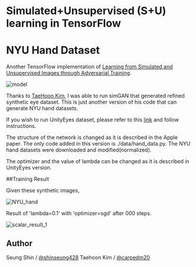 # Simulated+Unsupervised (S+U) learning in TensorFlow
# NYU Hand Dataset

Another TensorFlow implementation of [Learning from Simulated and Unsupervised Images through Adversarial Training](https://arxiv.org/abs/1612.07828).

![model](./assets/SimGAN.png)

Thanks to [TaeHoon Kim](http://carpedm20.github.io), I was able to run simGAN that generated refined synthetic eye dataset.
This is just another version of his code that can generate NYU hand datasets.

If you wish to run UnityEyes dataset, please refer to this [link](https://github.com/carpedm20/simulated-unsupervised-tensorflow) and follow instructions.

The structure of the network is changed as it is described in the Apple paper. 
The only code added in this version is ./data/hand_data.py.
The NYU hand datasets were downloaded and modified(normalized). 

The optimizer and the value of lambda can be changed as it is described in UnityEyes version.


##Training Result

Given these synthetic images,

![NYU_hand](./results/NYU_hand_synthetic.png)

Result of 'lambda=0.1' with 'optimizer=sgd' after 000 steps.

![scalar_result_1](./results/scalar_result_1.png)




## Author

Seung Shin / [@shinseung428](http://shinseung428.github.io)
Taehoon Kim / [@carpedm20](http://carpedm20.github.io)

